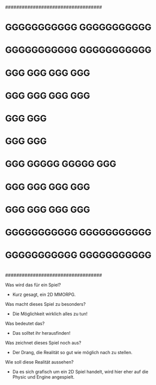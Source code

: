###################################
#                                 #
#   GGGGGGGGGGG     GGGGGGGGGGG   #
#   GGGGGGGGGGG     GGGGGGGGGGG   #
#   GGG     GGG     GGG     GGG   #
#   GGG     GGG     GGG     GGG   #
#   GGG                     GGG   #
#   GGG                     GGG   #
#   GGG   GGGGG     GGGGG   GGG   #
#   GGG     GGG     GGG     GGG   #
#   GGG     GGG     GGG     GGG   #
#   GGGGGGGGGGG     GGGGGGGGGGG   #
#   GGGGGGGGGGG     GGGGGGGGGGG   #
#                                 #
###################################

Was wird das für ein Spiel?

- Kurz gesagt, ein 2D MMORPG.

Was macht dieses Spiel zu besonders?

- Die Möglichkeit wirklich alles zu tun!

Was bedeutet das?

- Das solltet ihr herausfinden!

Was zeichnet dieses Spiel noch aus?

- Der Drang, die Realität so gut wie möglich nach zu stellen.

Wie soll diese Realität aussehen?

- Da es sich grafisch um ein 2D Spiel handelt, wird hier eher auf die Physic und Engine angespielt.